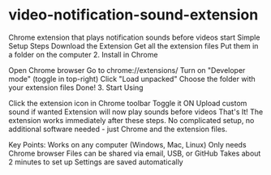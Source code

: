 # video-notification-sound-extension
Chrome extension that plays notification sounds before videos start Simple Setup Steps
Download the Extension
Get all the extension files Put them in a folder on the computer 2. Install in Chrome

Open Chrome browser Go to chrome://extensions/ Turn on "Developer mode" (toggle in top-right) Click "Load unpacked" Choose the folder with your extension files Done! 3. Start Using

Click the extension icon in Chrome toolbar Toggle it ON Upload custom sound if wanted Extension will now play sounds before videos That's It! The extension works immediately after these steps. No complicated setup, no additional software needed - just Chrome and the extension files.

Key Points:
Works on any computer (Windows, Mac, Linux) Only needs Chrome browser Files can be shared via email, USB, or GitHub Takes about 2 minutes to set up Settings are saved automatically
